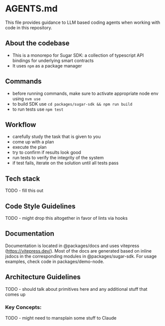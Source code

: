# AGENTS.md

This file provides guidance to LLM based coding agents when working with code in this repository.

## About the codebase

- This is a monorepo for Sugar SDK: a collection of typescript API bindings for underlying smart contracts
- It uses `npm` as a package manager


## Commands

- before running commands, make sure to activate appropriate node env using `nvm use`
- to build SDK use `cd packages/sugar-sdk && npm run build`
- to run tests use `npm test`

## Workflow

- carefully study the task that is given to you
- come up with a plan
- execute the plan
- try to confirm if results look good
- run tests to verify the integrity of the system
- if test fails, iterate on the solution until all tests pass

## Tech stack

TODO - fill this out

## Code Style Guidelines

TODO - might drop this altogether in favor of lints via hooks

## Documentation

Documentation is located in @packages/docs and uses vitepress (https://vitepress.dev/). Most of the docs are generated based on inline jsdocs in the corresponding modules in @packages/sugar-sdk. For usage examples, check code in packages/demo-node.

## Architecture Guidelines

TODO - should talk about primitives here and any additional stuff that comes up

### Key Concepts:

TODO - might need to mansplain some stuff to Claude

